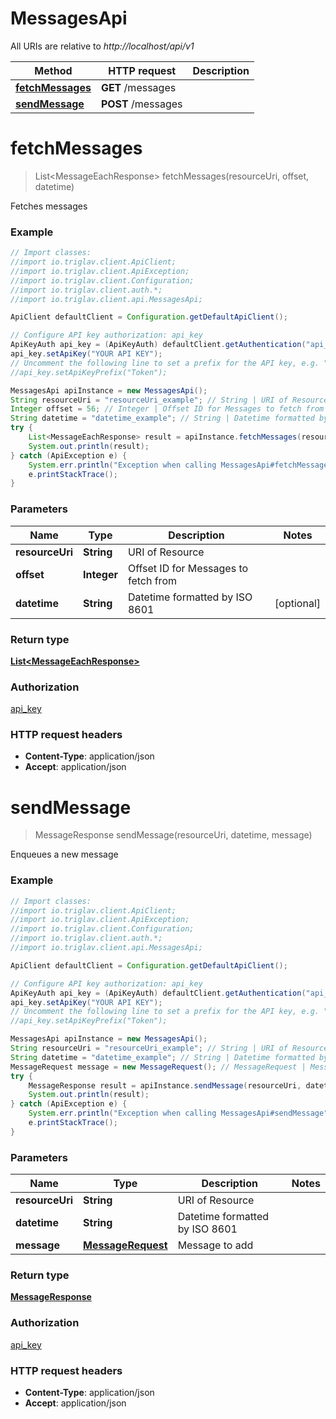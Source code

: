 # MessagesApi

All URIs are relative to *http://localhost/api/v1*

Method | HTTP request | Description
------------- | ------------- | -------------
[**fetchMessages**](MessagesApi.md#fetchMessages) | **GET** /messages | 
[**sendMessage**](MessagesApi.md#sendMessage) | **POST** /messages | 


<a name="fetchMessages"></a>
# **fetchMessages**
> List&lt;MessageEachResponse&gt; fetchMessages(resourceUri, offset, datetime)



Fetches messages

### Example
```java
// Import classes:
//import io.triglav.client.ApiClient;
//import io.triglav.client.ApiException;
//import io.triglav.client.Configuration;
//import io.triglav.client.auth.*;
//import io.triglav.client.api.MessagesApi;

ApiClient defaultClient = Configuration.getDefaultApiClient();

// Configure API key authorization: api_key
ApiKeyAuth api_key = (ApiKeyAuth) defaultClient.getAuthentication("api_key");
api_key.setApiKey("YOUR API KEY");
// Uncomment the following line to set a prefix for the API key, e.g. "Token" (defaults to null)
//api_key.setApiKeyPrefix("Token");

MessagesApi apiInstance = new MessagesApi();
String resourceUri = "resourceUri_example"; // String | URI of Resource
Integer offset = 56; // Integer | Offset ID for Messages to fetch from
String datetime = "datetime_example"; // String | Datetime formatted by ISO 8601
try {
    List<MessageEachResponse> result = apiInstance.fetchMessages(resourceUri, offset, datetime);
    System.out.println(result);
} catch (ApiException e) {
    System.err.println("Exception when calling MessagesApi#fetchMessages");
    e.printStackTrace();
}
```

### Parameters

Name | Type | Description  | Notes
------------- | ------------- | ------------- | -------------
 **resourceUri** | **String**| URI of Resource |
 **offset** | **Integer**| Offset ID for Messages to fetch from |
 **datetime** | **String**| Datetime formatted by ISO 8601 | [optional]

### Return type

[**List&lt;MessageEachResponse&gt;**](MessageEachResponse.md)

### Authorization

[api_key](../README.md#api_key)

### HTTP request headers

 - **Content-Type**: application/json
 - **Accept**: application/json

<a name="sendMessage"></a>
# **sendMessage**
> MessageResponse sendMessage(resourceUri, datetime, message)



Enqueues a new message

### Example
```java
// Import classes:
//import io.triglav.client.ApiClient;
//import io.triglav.client.ApiException;
//import io.triglav.client.Configuration;
//import io.triglav.client.auth.*;
//import io.triglav.client.api.MessagesApi;

ApiClient defaultClient = Configuration.getDefaultApiClient();

// Configure API key authorization: api_key
ApiKeyAuth api_key = (ApiKeyAuth) defaultClient.getAuthentication("api_key");
api_key.setApiKey("YOUR API KEY");
// Uncomment the following line to set a prefix for the API key, e.g. "Token" (defaults to null)
//api_key.setApiKeyPrefix("Token");

MessagesApi apiInstance = new MessagesApi();
String resourceUri = "resourceUri_example"; // String | URI of Resource
String datetime = "datetime_example"; // String | Datetime formatted by ISO 8601
MessageRequest message = new MessageRequest(); // MessageRequest | Message to add
try {
    MessageResponse result = apiInstance.sendMessage(resourceUri, datetime, message);
    System.out.println(result);
} catch (ApiException e) {
    System.err.println("Exception when calling MessagesApi#sendMessage");
    e.printStackTrace();
}
```

### Parameters

Name | Type | Description  | Notes
------------- | ------------- | ------------- | -------------
 **resourceUri** | **String**| URI of Resource |
 **datetime** | **String**| Datetime formatted by ISO 8601 |
 **message** | [**MessageRequest**](MessageRequest.md)| Message to add |

### Return type

[**MessageResponse**](MessageResponse.md)

### Authorization

[api_key](../README.md#api_key)

### HTTP request headers

 - **Content-Type**: application/json
 - **Accept**: application/json

